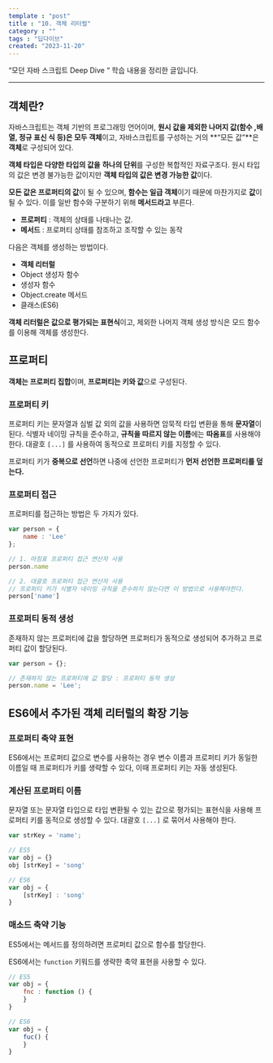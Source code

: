 ```yaml
---
template : "post"
title : "10. 객체 리터럴"
category : ""
tags : "딥다이브"
created: "2023-11-20"
---
```


“모던 자바 스크립트 Deep Dive “ 학습 내용을 정리한 글입니다.


---


## 객체란?


자바스크립트는 객체 기반의 프로그래밍 언어이며, **원시 값을 제외한 나머지 값(함수 ,배열, 정규 표신 식 등)은 모두 객체**이고, 자바스크립트를 구성하는 거의 **“모든 값”**은 **객체**로 구성되어 있다.


**객체 타입은 다양한 타입의 값을** **하나의 단위**를 구성한 복합적인 자료구조다.
원시 타입의 값은 변경 불가능한 값이지만 **객체 타입의 값은 변경 가능한 값**이다.


**모든 값은 프로퍼티의 값**이 될 수 있으며, **함수는 일급 객체**이기 때문에 마찬가지로 **값**이 될 수 있다. 이를 일반 함수와 구분하기 위해 **메서드라고** 부른다.

- **프로퍼티** : 객체의 상태를 나태나는 값.
- **메서드** : 프로퍼티 상태를 참조하고 조작할 수 있는 동작

다음은 객체를 생성하는 방법이다. 

- **객체 리터럴**
- Object 생성자 함수
- 생성자 함수
- Object.create 메서드
- 클래스(ES6)

**객체 리터럴은 값으로 평가되는 표현식**이고, 제외한 나머지 객체 생성 방식은 모드 함수를 이용해 객체를 생성한다.


## 프로퍼티


**객체는 프로퍼티 집합**이며, **프로퍼티는 키와 값**으로 구성된다.



### **프로퍼티 키**


프로퍼티 키는 문자열과 심벌 값 외의 값을 사용하면 암묵적 타입 변환을 통해 **문자열**이 된다. 
식별자 네이밍 규칙을 준수하고, **규칙을 따르지 않는 이름**에는 **따옴표**를 사용해야한다.
대괄호 `[...]` 를 사용하여 동적으로 프로퍼티 키를 지정할 수 있다.


프로퍼티 키가 **중복으로 선언**하면 나중에 선언한 프로퍼티가 **먼저 선언한 프로퍼티를 덮는다.**


### **프로퍼티 접근**


프로퍼티를 접근하는 방법은 두 가지가 있다.


```javascript
var person = {
	name : 'Lee'
};

// 1. 마침표 프로퍼티 접근 연산자 사용
person.name

// 2. 대괄호 프로퍼티 접근 연산자 사용 
// 프로퍼티 키가 식별자 네이밍 규칙을 준수하지 않는다면 이 방법으로 사용해야한다.
person['name']
```


### **프로퍼티 동적 생성**


존재하지 않는 프로퍼티에 값을 할당하면 프로퍼티가 동적으로 생성되어 추가하고 프로퍼티 값이 할당된다.


```javascript
var person = {};

// 존재하지 않는 프로퍼티에 값 할당 : 프로퍼티 동적 생성
person.name = 'Lee';
```


## ES6에서 추가된 객체 리터럴의 확장 기능


### **프로퍼티 축약 표현**


ES6에서는 프로퍼티 값으로 변수를 사용하는 경우 변수 이름과 프로퍼티 키가 동일한 이름일 때 프로퍼티가 키를 생략할 수 있다, 이때 프로퍼티 키는 자동 생성된다.


### **계산된 프로퍼티 이름**


문자열 또는 문자열 타입으로 타입 변환될 수 있는 값으로 평가되는 표현식을 사용해 프로퍼티 키를 동적으로 생성할 수 있다. 
대괄호 `[...]` 로 묶어서 사용해야 한다.


```javascript
var strKey = 'name';

// ES5
var obj = {}
obj [strKey] = 'song'

// ES6
var obj = {
	[strKey] : 'song'
}

```


### **매소드 축약 기능**


ES5에서는 메서드를 정의하려면 프로퍼티 값으로 함수를 할당한다.


ES6에서는  `function` 키워드를 생략한 축약 표현을 사용할 수 있다.


```javascript
// ES5
var obj = {
	fnc : function () {
	}
}

// ES6
var obj = {
	fuc() {
	}
}
```

